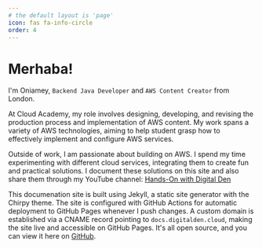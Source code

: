 ```yaml
---
# the default layout is 'page'
icon: fas fa-info-circle
order: 4
---
```


# Merhaba!

<!-- ![About](/assets/img/headers/awscommunitybuilder.webp) -->

I'm Oniamey, `Backend Java Developer` and `AWS Content Creator` from London.

At Cloud Academy, my role involves designing, developing, and revising the production process and implementation of AWS content. My work spans a variety of AWS technologies, aiming to help student grasp how to effectively implement and configure AWS services.

Outside of work, I am passionate about building on AWS. I spend my time experimenting with different cloud services, integrating them to create fun and practical solutions. I document these solutions on this site and also share them through my YouTube channel: [Hands-On with Digital Den](https://www.youtube.com/channel/UCHoxUz0IfdhOieSXox_mwSw)

This documenation site is built using Jekyll, a static site generator with the Chirpy theme. The site is configured with GitHub Actions for automatic deployment to GitHub Pages whenever I push changes. A custom domain is established via a CNAME record pointing to `docs.digitalden.cloud`, making the site live and accessible on GitHub Pages. It's all open source, and you can view it here on [GitHub](https://github.com/digitalden3/digitalden3.github.io).